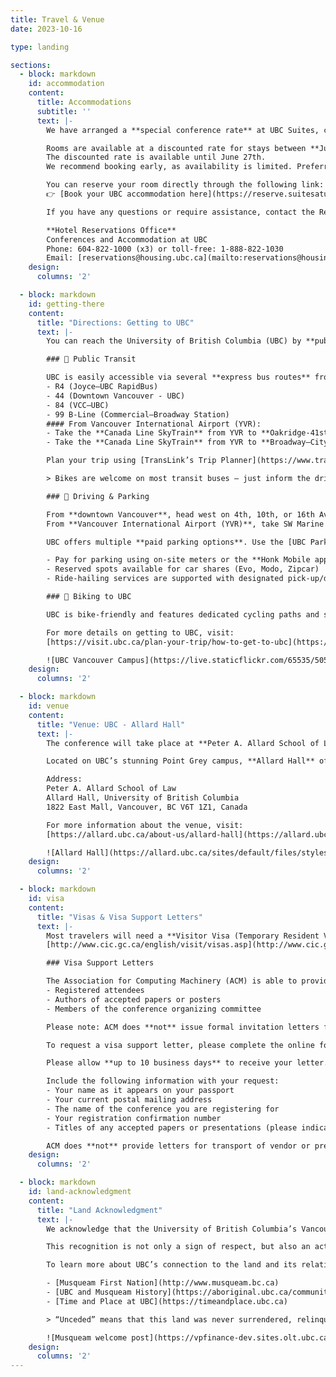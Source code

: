 ```yaml
---
title: Travel & Venue
date: 2023-10-16

type: landing

sections:
  - block: markdown
    id: accommodation
    content:
      title: Accommodations
      subtitle: ''
      text: |-
        We have arranged a **special conference rate** at UBC Suites, conveniently located within walking distance of the conference venue at Allard Hall.

        Rooms are available at a discounted rate for stays between **July 28 and August 1, 2025**.
        The discounted rate is available until June 27th.
        We recommend booking early, as availability is limited. Preferred rates are only available for the dates above.

        You can reserve your room directly through the following link:  
        👉 [Book your UBC accommodation here](https://reserve.suitesatubc.com/vancouver/availability.asp?hotelCode=%2A&startDate=07%2F28%2F2025&endDate=08%2F01%2F2025&adults=1&children=&rooms=1&requesttype=invBlockCode&code=+%20G250727A)

        If you have any questions or require assistance, contact the Reservations Office at:

        **Hotel Reservations Office**  
        Conferences and Accommodation at UBC  
        Phone: 604-822-1000 (x3) or toll-free: 1-888-822-1030  
        Email: [reservations@housing.ubc.ca](mailto:reservations@housing.ubc.ca)
    design:
      columns: '2'

  - block: markdown
    id: getting-there
    content:
      title: "Directions: Getting to UBC"
      text: |-
        You can reach the University of British Columbia (UBC) by **public transit**, **bike**, or **car**. Public transit is highly recommended — it’s fast, affordable, environmentally friendly, and bikes are allowed on most transit routes.

        ### 🚌 Public Transit

        UBC is easily accessible via several **express bus routes** from across Metro Vancouver, including:
        - R4 (Joyce–UBC RapidBus)
        - 44 (Downtown Vancouver - UBC)
        - 84 (VCC–UBC)
        - 99 B-Line (Commercial–Broadway Station)
        #### From Vancouver International Airport (YVR):
        - Take the **Canada Line SkyTrain** from YVR to **Oakridge-41st Station**, then transfer to the **R4** bus westbound to UBC. The entire trip takes approximately **50–60 minutes** and is fully accessible.
        - Take the **Canada Line SkyTrain** from YVR to **Broadway–City Hall Station**, then transfer to the **99 B-Line** bus westbound to UBC. The entire trip takes approximately **50–60 minutes** and is fully accessible.

        Plan your trip using [TransLink’s Trip Planner](https://www.translink.ca/trip-planner) to find the most efficient route. Buses arrive at multiple points across campus — check signage and maps to find your return stop.

        > Bikes are welcome on most transit buses — just inform the driver and load your bike onto the front rack.

        ### 🚗 Driving & Parking

        From **downtown Vancouver**, head west on 4th, 10th, or 16th Avenue after crossing the Burrard or Granville Street bridge.  
        From **Vancouver International Airport (YVR)**, take SW Marine Drive after crossing the Arthur Laing Bridge.

        UBC offers multiple **paid parking options**. Use the [UBC Parking Map](https://parking.ubc.ca/map) to find nearby parkades and check real-time availability.

        - Pay for parking using on-site meters or the **Honk Mobile app**
        - Reserved spots available for car shares (Evo, Modo, Zipcar)
        - Ride-hailing services are supported with designated pick-up/drop-off zones

        ### 🚴 Biking to UBC

        UBC is bike-friendly and features dedicated cycling paths and secure bike parking across campus. Combine biking with transit for added flexibility.

        For more details on getting to UBC, visit:  
        [https://visit.ubc.ca/plan-your-trip/how-to-get-to-ubc](https://visit.ubc.ca/plan-your-trip/how-to-get-to-ubc)

        ![UBC Vancouver Campus](https://live.staticflickr.com/65535/50517296122_26ebdde26c_o_d.jpg)  
    design:
      columns: '2'

  - block: markdown
    id: venue
    content:
      title: "Venue: UBC - Allard Hall"
      text: |-
        The conference will take place at **Peter A. Allard School of Law** at the **University of British Columbia (UBC)** in Vancouver, Canada.

        Located on UBC’s stunning Point Grey campus, **Allard Hall** offers state-of-the-art facilities, beautiful architecture, and is just a short walk from the Pacific Ocean and forested trails. The building is home to modern classrooms, collaborative spaces, and a light-filled forum ideal for networking and social events.

        Address:  
        Peter A. Allard School of Law  
        Allard Hall, University of British Columbia  
        1822 East Mall, Vancouver, BC V6T 1Z1, Canada

        For more information about the venue, visit:  
        [https://allard.ubc.ca/about-us/allard-hall](https://allard.ubc.ca/about-us/allard-hall)

        ![Allard Hall](https://allard.ubc.ca/sites/default/files/styles/max_970x970/public/2020-05/s07_1759.jpg)  
    design:
      columns: '2'

  - block: markdown
    id: visa
    content:
      title: "Visas & Visa Support Letters"
      text: |-
        Most travelers will need a **Visitor Visa (Temporary Resident Visa)** or an **Electronic Travel Authorization (eTA)** to enter Canada. Some may only need a valid passport. Use the Government of Canada’s official tool to determine what you need and apply online:  
        [http://www.cic.gc.ca/english/visit/visas.asp](http://www.cic.gc.ca/english/visit/visas.asp)

        ### Visa Support Letters

        The Association for Computing Machinery (ACM) is able to provide **visa support letters** to:
        - Registered attendees  
        - Authors of accepted papers or posters  
        - Members of the conference organizing committee  

        Please note: ACM does **not** issue formal invitation letters for visas to attend ACM-sponsored conferences.

        To request a visa support letter, please complete the online form at: [https://supportletters.acm.org/](https://supportletters.acm.org/)

        Please allow **up to 10 business days** to receive your letter. All requests are processed in the order they are received.

        Include the following information with your request:
        - Your name as it appears on your passport  
        - Your current postal mailing address  
        - The name of the conference you are registering for  
        - Your registration confirmation number  
        - Titles of any accepted papers or presentations (please indicate if you are the **sole author** or a **co-author**)  

        ACM does **not** provide letters for transport of vendor or presenter equipment. Such materials should be shipped to the conference facility with proper insurance.
    design:
      columns: '2'

  - block: markdown
    id: land-acknowledgment
    content:
      title: "Land Acknowledgment"
      text: |-
        We acknowledge that the University of British Columbia’s Vancouver (Point Grey) campus — where our conference will be held — is located on the **traditional, ancestral, and unceded territory** of the **xʷməθkʷəy̓əm (Musqueam)** people.

        This recognition is not only a sign of respect, but also an act of awareness and ongoing commitment to the Indigenous peoples whose relationship with this land continues to this day.

        To learn more about UBC’s connection to the land and its relationship with the Musqueam Nation, we encourage you to explore the following resources:

        - [Musqueam First Nation](http://www.musqueam.bc.ca)
        - [UBC and Musqueam History](https://aboriginal.ubc.ca/community-youth/musqueam-and-ubc/)
        - [Time and Place at UBC](https://timeandplace.ubc.ca)

        > “Unceded” means that this land was never surrendered, relinquished, or handed over in any treaty or agreement.

        ![Musqueam welcome post](https://vpfinance-dev.sites.olt.ubc.ca/files/2021/02/musquem-welcome-pole.png)
    design:
      columns: '2'
---
```

